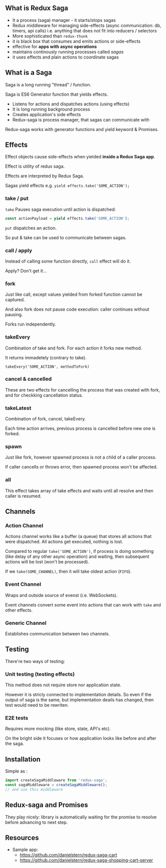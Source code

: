 ## What is Redux Saga

* It a process (saga) manager - it starts/stops sagas
* Redux middleware for managing side-effects (async communication: db, timers, api calls) i.e. anything that does not fit into reducers / selectors
* More sophisticated than `redux-thunk`
* it is black box that consumes and emits actions or side-effects
* effective for **apps with async operations**
* maintains continously running processes called _sagas_
* it uses effects and plain actions to coordinate sagas

## What is a Saga

Saga is a long running "thread" / function.

Saga is ES6 Generator function that yields effects.

* Listens for actions and dispatches actions (using effects)
* It is long running background process
* Creates application's side effects
* Redux-saga is process manager, that sagas can communicate with

Redux-saga works with generator functions and yield keyword & Promises.

## Effects

Effect objects cause side-effects when yielded **inside a Redux Saga app**.

Effect is utility of redux saga.

Effects are interpreted by Redux Saga.

Sagas yield effects e.g. `yield effects.take('SOME_ACTION');`

### take / put

`take` Pauses saga execution until action is dispatched:

```js
const actionPayload = yield effects.take('SOME_ACTION');
```

`put` dispatches an action.

So put & take can be used to communicate between sagas.

### call / apply

Instead of calling some function directly, `call` effect will do it.

Apply? Don't get it...

### fork

Just like call, except values yielded from forked function cannot be captured.

And also fork does not pause code execution: caller continues without pausing.

Forks run independently.

### takeEvery

Combination of take and fork. For each action it forks new method.

It returns immadetely (contrary to take).

`takeEvery('SOME_ACTION', methodToFork)`

### cancel & cancelled

These are two effects for cancelling the process that was created with fork, and for checkking cancellation status.

### takeLatest

Combination of fork, cancel, takeEvery.

Each time action arrives, previous process is cancelled before new one is forked.

### spawn

Just like fork, however spawned process is not a child of a caller process.

If caller cancells or throws error, then spawned process won't be affected.

### all

This effect takes array of take effects and waits until all resolve and then caller is resumed.

## Channels

### Action Channel

Actions channel works like a buffer (a queue) that stores all actions that were dispatched. All actions get executed, nothing is lost.

Compared to regular `take('SOME_ACTION')`, if process is doing something (like delay of any other async operation) and waiting, then subsequent actions will be lost (won't be processed).

If we `take(SOME_CHANNEL)`, then it will take oldest action (`FIFO`).

### Event Channel

Wraps and outside source of evenst (i.e. WebSockets).

Event channels convert some event into actions that can work with `take` and other effects.

### Generic Channel

Establishes communication between two channels.

## Testing

There're two ways of testing:

### Unit testing (testing effects)

This method does not require store nor application state.

However it is stricly connected to implementation details. So even if the output of saga is the same, but implementation deails has changed, then test would need to be rewriten.

### E2E tests

Requires more mocking (like store, state, API's etc).

On the bright side it focuses or how application looks like before and after the saga.

## Installation

Simple as :

```js
import createSagaMiddleware from 'redux-saga';
const sagaMiddleware = createSagaMiddleware();
// and use this middleware
```

## Redux-saga and Promises

They play nicely: library is automatically waiting for the promise to resolve before advancing to next step.

## Resources

* Sample app:
  * https://github.com/danielstern/redux-saga-cart
  * https://github.com/danielstern/redux-saga-shopping-cart-server
